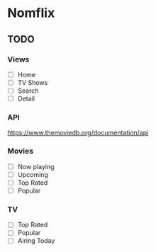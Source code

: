 # Nomflix

## TODO

### Views

- [ ] Home
- [ ] TV Shows
- [ ] Search
- [ ] Detail

### API

https://www.themoviedb.org/documentation/api

### Movies

- [ ] Now playing
- [ ] Upcoming
- [ ] Top Rated
- [ ] Popular

### TV

- [ ] Top Rated
- [ ] Popular
- [ ] Airing Today